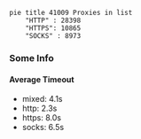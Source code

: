 
```mermaid
pie title 41009 Proxies in list
    "HTTP" : 28398
    "HTTPS": 10865
    "SOCKS" : 8973
```

### Some Info
#### Average Timeout

- mixed: 4.1s
- http: 2.3s
- https: 8.0s
- socks: 6.5s